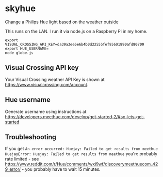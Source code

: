 # skyhue
Change a Philips Hue light based on the weather outside

This runs on the LAN. I run it via node.js on a Raspberry Pi in my home.

```
export VISUAL_CROSSING_API_KEY=da39a3ee5e6b4b0d3255bfef95601890afd80709
export HUE_USERNAME=
node globe.js
```

## Visual Crossing API key

Your Visual Crossing weather API Key is shown at https://www.visualcrossing.com/account.

## Hue username

 Generate username using instructions at https://developers.meethue.com/develop/get-started-2/#so-lets-get-started

 ## Troubleshooting

 If you get `An error occurred: Huejay: Failed to get results from meethue HuejayError: Huejay: Failed to get results from meethue` you're probably rate limited - see https://www.reddit.com/r/Hue/comments/wxi9wf/discoverymeethuecom_429_error/ - you probably have to wait 15 minutes.